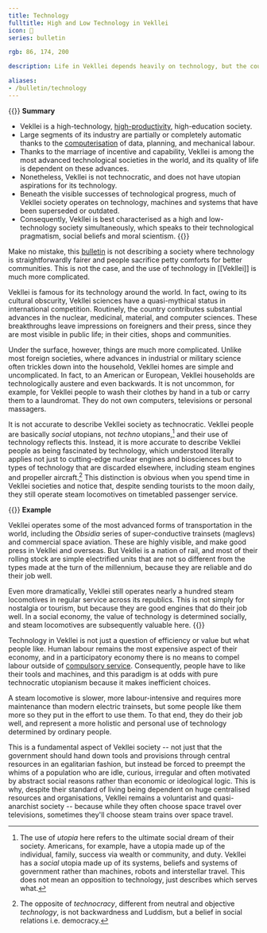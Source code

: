 ```yaml
---
title: Technology
fulltitle: High and Low Technology in Vekllei
icon: 🧪
series: bulletin

rgb: 86, 174, 200

description: Life in Vekllei depends heavily on technology, but the country is not especially technocratic. This results in odd combinations of high and low technology.

aliases:
- /bulletin/technology
---
```

{{<note panel>}}
**Summary**

* Vekllei is a high-technology, [high-productivity](/bulletin/productivity), high-education society.
* Large segments of its industry are partially or completely automatic thanks to the [computerisation](/computers/) of data, planning, and mechanical labour.
* Thanks to the marriage of incentive and capability, Vekllei is among the most advanced technological societies in the world, and its quality of life is dependent on these advances.
* Nonetheless, Vekllei is not technocratic, and does not have utopian aspirations for its technology.
* Beneath the visible successes of technological progress, much of Vekllei society operates on technology, machines and systems that have been superseded or outdated.
* Consequently, Vekllei is best characterised as a high and low-technology society simultaneously, which speaks to their technological pragmatism, social beliefs and moral scientism.
{{</note>}}

Make no mistake, this [bulletin](/bulletin/) is not describing a society where technology is straightforwardly fairer and people sacrifice petty comforts for better communities. This is not the case, and the use of technology in [[Vekllei]] is much more complicated.

Vekllei is famous for its technology around the world. In fact, owing to its cultural obscurity, Vekllei sciences have a quasi-mythical status in international competition. Routinely, the country contributes substantial advances in the nuclear, medicinal, material, and computer sciences. These breakthroughs leave impressions on foreigners and their press, since they are most visible in public life; in their cities, shops and communities.

Under the surface, however, things are much more complicated. Unlike most foreign societies, where advances in industrial or military science often trickles down into the household, Vekllei homes are simple and uncomplicated. In fact, to an American or European, Vekllei households are technologically austere and even backwards. It is not uncommon, for example, for Vekllei people to wash their clothes by hand in a tub or carry them to a laundromat. They do not own computers, televisions or personal massagers.

It is not accurate to describe Vekllei society as technocratic. Vekllei people are basically *social* utopians, not *techno* utopians,[^utopians] and their use of technology reflects this. Instead, it is more accurate to describe Vekllei people as being fascinated by technology, which understood literally applies not just to cutting-edge nuclear engines and biosciences but to types of technology that are discarded elsewhere, including steam engines and propeller aircraft.[^luddite] This distinction is obvious when you spend time in Vekllei societies and notice that, despite sending tourists to the moon daily, they still operate steam locomotives on timetabled passenger service.

{{<note>}}
**Example**

Vekllei operates some of the most advanced forms of transportation in the world, including the *Obsidia* series of super-conductive trainsets (maglevs) and commercial space aviation. These are highly visible, and make good press in Vekllei and overseas. But Vekllei is a nation of rail, and most of their rolling stock are simple electrified units that are not so different from the types made at the turn of the millennium, because they are reliable and do their job well.

Even more dramatically, Vekllei still operates nearly a hundred steam locomotives in regular service across its republics. This is not simply for nostalgia or tourism, but because they are good engines that do their job well. In a social economy, the value of technology is determined socially, and steam locomotives are subsequently valuable here.
{{</note>}}

Technology in Vekllei is not just a question of efficiency or value but what people like. Human labour remains the most expensive aspect of their economy, and in a participatory economy there is no means to compel labour outside of [compulsory service](/corsosva/). Consequently, people have to like their tools and machines, and this paradigm is at odds with pure technocratic utopianism because it makes inefficient choices.

A steam locomotive is slower, more labour-intensive and requires more maintenance than modern electric trainsets, but some people like them more so they put in the effort to use them. To that end, they do their job well, and represent a more holistic and personal use of technology determined by ordinary people.

This is a fundamental aspect of Vekllei society -- not just that the government should hand down tools and provisions through central resources in an egalitarian fashion, but instead be forced to preempt the whims of a population who are idle, curious, irregular and often motivated by abstract social reasons rather than economic or ideological logic. This is why, despite their standard of living being dependent on huge centralised resources and organisations, Vekllei remains a voluntarist and quasi-anarchist society -- because while they often choose space travel over televisions, sometimes they'll choose steam trains over space travel.

[^utopians]: The use of *utopia* here refers to the ultimate social dream of their society. Americans, for example, have a utopia made up of the individual, family, success via wealth or community, and duty. Vekllei has a *social* utopia made up of its systems, beliefs and systems of government rather than machines, robots and interstellar travel. This does not mean an opposition to technology, just describes which serves what.
[^luddite]: The opposite of *technocracy*, different from neutral and objective *technology*, is not backwardness and Luddism, but a belief in social relations i.e. democracy.

<!--[[Vekllei]] is famous for its technology around the world. In fact, owing to its cultural obscurity and small, highly educated population, parts of Vekllei have a quasi-mythical status in international competition. Routinely, the country contributes substantial breakthroughs in the nuclear, medicinal, material, and computer sciences. These scientific breakthroughs are substantiated by the visibility of these advances in their infrastructure, where they are most accessible to foreigners.

	Unlike most foreign societies, where advances in industrial or military sciences often trickle down into the household, Vekllei science trickles into their cities and neighbourhoods. In fact, to an American or European, Vekllei households are technologically austere and even backwards. It is not uncommon, for example, for Vekllei people to wash their clothes by hand in a tub or carry them to a laundromat.

	Similarly, Vekllei does not have a consumer society and lacks a means of developing into one. Televisions and household appliances, as well as luxuries like fast fashion and foreign imports, are mostly out of reach. Instead, the kinds of technology Vekllei is famous for are more industrial and public:

	* Computers, both in public, commerce and industry
	* Transport, including maglevs and spaceships
	* Robotics, including automatic factories and industrial droids

	Measuring Vekllei technology should distinguish between consumer and public technology, because Vekllei ranks poorly on the former and exceptionally on the latter. This is not simply a feature of collectivism, or strict egalitarianism -- it a fact of the limitations of their [social economy](/social-economy/).-->